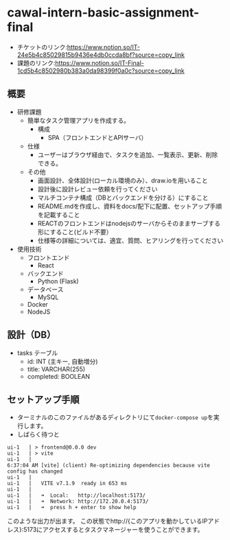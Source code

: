 # cawal-intern-basic-assignment-final
- チケットのリンク:https://www.notion.so/IT-24e5b4c85029815b9436e4db0ccda8bf?source=copy_link
- 課題のリンク:https://www.notion.so/IT-Final-1cd5b4c8502980b383a0da98399f0a0c?source=copy_link
## 概要

- 研修課題
    - 簡単なタスク管理アプリを作成する。
        - 構成
            - SPA（フロントエンドとAPIサーバ）
    - 仕様
        - ユーザーはブラウザ経由で、タスクを追加、一覧表示、更新、削除できる。
    - その他
        - 画面設計、全体設計(ローカル環境のみ）、draw.ioを用いること
        - 設計後に設計レビュー依頼を行ってください
        - マルチコンテナ構成（DBとバックエンドを分ける）にすること
        - README.mdを作成し、資料をdocs/配下に配置、セットアップ手順を記載すること
        - REACTのフロントエンドはnodejsのサーバからそのままサーブする形にすること(ビルド不要）
        - 仕様等の詳細については、適宜、質問、ヒアリングを行ってください
- 使用技術
    - フロントエンド
        - React
    - バックエンド
        - Python (Flask)
    - データベース
        - MySQL
    - Docker
    - NodeJS

## 設計（DB）

- tasks テーブル
    - id: INT (主キー, 自動増分)
    - title: VARCHAR(255)
    - completed: BOOLEAN
## セットアップ手順
- ターミナルのこのファイルがあるディレクトリにて`docker-compose up`を実行します。
- しばらく待つと

```
ui-1   | > frontend@0.0.0 dev
ui-1   | > vite
ui-1   | 
6:37:04 AM [vite] (client) Re-optimizing dependencies because vite config has changed
ui-1   | 
ui-1   |   VITE v7.1.9  ready in 653 ms
ui-1   | 
ui-1   |   ➜  Local:   http://localhost:5173/
ui-1   |   ➜  Network: http://172.20.0.4:5173/
ui-1   |   ➜  press h + enter to show help
```
このような出力が出ます。
この状態でhttp://{このアプリを動かしているIPアドレス}:5173にアクセスするとタスクマネージャーを使うことができます。